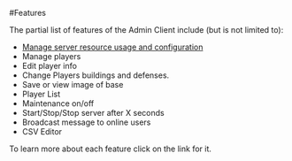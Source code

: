 #Features

The partial list of features of the Admin Client include (but is not limited to):

  * [Manage server resource usage and configuration](ManageServerConfig.MD)
  * Manage players
  * Edit player info
  * Change Players buildings and defenses.
  * Save or view image of base
  * Player List
  * Maintenance on/off
  * Start/Stop/Stop server after X seconds
  * Broadcast message to online users
  * CSV Editor
  
To learn more about each feature click on the link for it.

